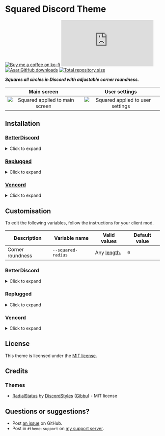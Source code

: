 [screenshot1]:      https://minidiscordthemes.github.io/Squared/preview/main.avif
[screenshot2]:      https://minidiscordthemes.github.io/Squared/preview/settings.avif

[discord]:          https://discord.gg/uy8nKQVatp
[BetterDiscord]:    https://betterdiscord.app/
[Replugged]:        https://replugged.dev/
[Vencord]:          https://vencord.dev/

[css-length]:       https://developer.mozilla.org/en-US/docs/Web/CSS/length

[github]:           https://github.com/MiniDiscordThemes/Squared
[issues]:           https://github.com/MiniDiscordThemes/Squared/issues
[license]:          https://github.com/MiniDiscordThemes/Squared/blob/main/LICENSE
[.theme.css]:       https://github.com/MiniDiscordThemes/Squared/blob/main/Squared.theme.css

[shield-donate]:    https://img.shields.io/badge/Donate-ko--fi-orange?style=flat-square&logo=kofi&logoColor=orange
[shield-css-dl]:    https://img.shields.io/github/downloads/MiniDiscordThemes/Squared/Squared.theme.css?color=purple&label=Downloads&style=flat-square
[shield-asar-dl]:   https://img.shields.io/github/downloads/MiniDiscordThemes/Squared/net.saltssaumure.Squared.asar?color=purple&label=Downloads&style=flat-square
[shield-repo-size]: https://img.shields.io/github/repo-size/MiniDiscordThemes/Squared?label=Repository&style=flat-square "Total size"

[ko-fi]:            https://ko-fi.com/saltssaumure "Buy me a coffee!"
[release-bd]:       https://betterdiscord.app/theme/?id=000 "BetterDiscord store page"
[release-rp]:       https://replugged.dev/store/net.saltssaumure.Squared "Replugged store page"
[release-css-gh]:   https://github.com/MiniDiscordThemes/Squared/releases/latest/download/Squared.theme.css "Get latest release"
[release-rp-gh]:    https://github.com/MiniDiscordThemes/Squared/releases/latest/download/net.saltssaumure.Squared.asar "Get latest release"


# Squared Discord Theme
[![Buy me a coffee on ko-fi][shield-donate]][ko-fi]
[![CSS GitHub downloads][shield-css-dl]][release-css-gh]
[![Asar GitHub downloads][shield-asar-dl]][release-rp-gh]
[![Total repository size][shield-repo-size]][github]

**_Squares all circles in Discord with adjustable corner roundness._**

|                  Main screen                   |                  User settings                   |
| :--------------------------------------------: | :----------------------------------------------: |
| ![Squared applied to main screen][screenshot1] | ![Squared applied to user settings][screenshot2] |


## Installation

### [BetterDiscord][BetterDiscord]
<details><summary>Click to expand</summary>

1. Download `Squared.theme.css`:
    - [GitHub][release-css-gh]
2. Place the file in the themes folder:
    - `Settings` > `BetterDiscord` > `Themes` > `Open Themes Folder`
3. Toggle on the theme card.
</details>

### [Replugged][Replugged]
<details><summary>Click to expand</summary>

#### Automatic
1. Click to install:
    - [Replugged store][release-rp]
#### Manual
1. Download `net.saltssaumure.Squared.asar`:
    - [GitHub][release-rp-gh]
2. Place the file in the themes folder:
    - `Settings` > `Replugged` > `Themes` > `Open Themes Folder`
3. Click `Load Missing Themes` and toggle on the theme card.
</details>

### [Vencord][Vencord]
<details><summary>Click to expand</summary>

#### Local
1. Download `Squared.theme.css`:
    - [GitHub][release-css-gh]
2. Place the file in the themes folder:
    - `Settings` > `Vencord` > `Themes` > `Local Themes` > `Open Themes Folder`
3. Click `Load missing Themes` and toggle on the theme card.
#### Online
1. Paste the link in `Settings` > `Vencord` > `Themes` > `Online Themes`:
    - `https://minidiscordthemes.github.io/Squared/Squared.theme.css`
</details>


## Customisation
To edit the following variables, follow the instructions for your client mod.

| Description      | Variable name      | Valid values              | Default value |
| ---------------- | ------------------ | ------------------------- | ------------- |
| Corner roundness | `--squared-radius` | Any [length][css-length]. | `0`           |

### BetterDiscord
<details>
    <summary>Click to expand</summary>

1. Open `Settings` > `BetterDiscord` > `Themes`.
2. Click the pencil icon on this theme.
3. Edit the variable values and save changes.
</details>

### Replugged
<details>
    <summary>Click to expand</summary>

1. Enable `Automatically Apply Quick CSS` in `Settings` > `Replugged` > `General`.
2. Open `Settings` > `Replugged` > `Quick CSS`.
3. Copy and paste lines 15-19 of [`piOS.theme.css`][.theme.css].
4. Edit the variable values and save.
</details>

### Vencord
<details>
    <summary>Click to expand</summary>

#### Local
1. `Open Themes Folder` in `Settings` > `Vencord` > `Themes` > `Local Themes`
2. Open `piOS.theme.css` with your favourite text editor.
3. Edit the variable values and save.
#### Online
1. `Enable Custom CSS` in `Settings` > `Vencord` > `Vencord` and click `Open QuickCSS File`.
2. Copy and paste lines 15-19 of [`piOS.theme.css`][.theme.css].
3. Edit the variable values.
</details>


## License
This theme is licensed under the [MIT license][license].


## Credits
### Themes
[rs]:               https://github.com/DiscordStyles/RadialStatus
- [RadialStatus][rs] by [DiscordStyles](https://github.com/DiscordStyles) ([Gibbu](https://github.com/Gibbu)) - MIT license


## Questions or suggestions?
- Post [an issue][issues] on GitHub.
- Post in `#theme-support` on [my support server][discord].
